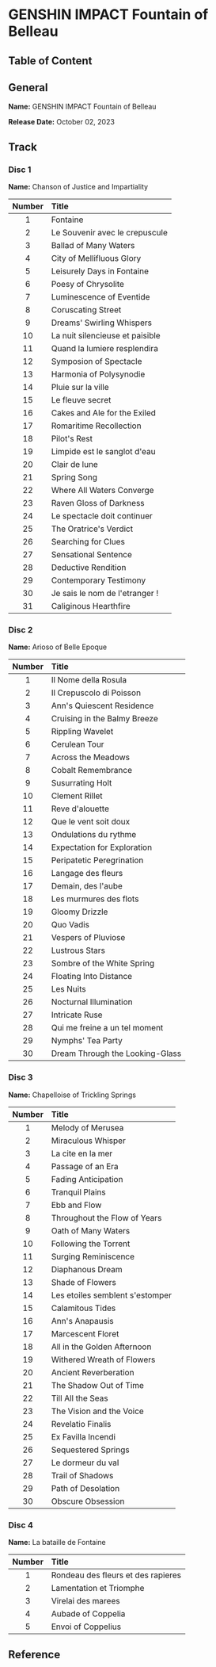 # GENSHIN IMPACT Fountain of Belleau

## Table of Content

## General

**Name:** GENSHIN IMPACT Fountain of Belleau

**Release Date:** October 02, 2023

## Track

### Disc 1

**Name:** Chanson of Justice and Impartiality

| Number | Title                           |
| :----: | :------------------------------ |
|   1    | Fontaine                        |
|   2    | Le Souvenir avec le crepuscule  |
|   3    | Ballad of Many Waters           |
|   4    | City of Mellifluous Glory       |
|   5    | Leisurely Days in Fontaine      |
|   6    | Poesy of Chrysolite             |
|   7    | Luminescence of Eventide        |
|   8    | Coruscating Street              |
|   9    | Dreams' Swirling Whispers       |
|   10   | La nuit silencieuse et paisible |
|   11   | Quand la lumiere resplendira    |
|   12   | Symposion of Spectacle          |
|   13   | Harmonia of Polysynodie         |
|   14   | Pluie sur la ville              |
|   15   | Le fleuve secret                |
|   16   | Cakes and Ale for the Exiled    |
|   17   | Romaritime Recollection         |
|   18   | Pilot's Rest                    |
|   19   | Limpide est le sanglot d'eau    |
|   20   | Clair de lune                   |
|   21   | Spring Song                     |
|   22   | Where All Waters Converge       |
|   23   | Raven Gloss of Darkness         |
|   24   | Le spectacle doit continuer     |
|   25   | The Oratrice's Verdict          |
|   26   | Searching for Clues             |
|   27   | Sensational Sentence            |
|   28   | Deductive Rendition             |
|   29   | Contemporary Testimony          |
|   30   | Je sais le nom de l'etranger !  |
|   31   | Caliginous Hearthfire           |

### Disc 2

**Name:** Arioso of Belle Epoque

| Number | Title                           |
| :----: | :------------------------------ |
|   1    | Il Nome della Rosula            |
|   2    | Il Crepuscolo di Poisson        |
|   3    | Ann's Quiescent Residence       |
|   4    | Cruising in the Balmy Breeze    |
|   5    | Rippling Wavelet                |
|   6    | Cerulean Tour                   |
|   7    | Across the Meadows              |
|   8    | Cobalt Remembrance              |
|   9    | Susurrating Holt                |
|   10   | Clement Rillet                  |
|   11   | Reve d'alouette                 |
|   12   | Que le vent soit doux           |
|   13   | Ondulations du rythme           |
|   14   | Expectation for Exploration     |
|   15   | Peripatetic Peregrination       |
|   16   | Langage des fleurs              |
|   17   | Demain, des l'aube              |
|   18   | Les murmures des flots          |
|   19   | Gloomy Drizzle                  |
|   20   | Quo Vadis                       |
|   21   | Vespers of Pluviose             |
|   22   | Lustrous Stars                  |
|   23   | Sombre of the White Spring      |
|   24   | Floating Into Distance          |
|   25   | Les Nuits                       |
|   26   | Nocturnal Illumination          |
|   27   | Intricate Ruse                  |
|   28   | Qui me freine a un tel moment   |
|   29   | Nymphs' Tea Party               |
|   30   | Dream Through the Looking-Glass |

### Disc 3

**Name:** Chapelloise of Trickling Springs

| Number | Title                           |
| :----: | :------------------------------ |
|   1    | Melody of Merusea               |
|   2    | Miraculous Whisper              |
|   3    | La cite en la mer               |
|   4    | Passage of an Era               |
|   5    | Fading Anticipation             |
|   6    | Tranquil Plains                 |
|   7    | Ebb and Flow                    |
|   8    | Throughout the Flow of Years    |
|   9    | Oath of Many Waters             |
|   10   | Following the Torrent           |
|   11   | Surging Reminiscence            |
|   12   | Diaphanous Dream                |
|   13   | Shade of Flowers                |
|   14   | Les etoiles semblent s'estomper |
|   15   | Calamitous Tides                |
|   16   | Ann's Anapausis                 |
|   17   | Marcescent Floret               |
|   18   | All in the Golden Afternoon     |
|   19   | Withered Wreath of Flowers      |
|   20   | Ancient Reverberation           |
|   21   | The Shadow Out of Time          |
|   22   | Till All the Seas               |
|   23   | The Vision and the Voice        |
|   24   | Revelatio Finalis               |
|   25   | Ex Favilla Incendi              |
|   26   | Sequestered Springs             |
|   27   | Le dormeur du val               |
|   28   | Trail of Shadows                |
|   29   | Path of Desolation              |
|   30   | Obscure Obsession               |

### Disc 4

**Name:** La bataille de Fontaine

| Number | Title                              |
| :----: | :--------------------------------- |
|   1    | Rondeau des fleurs et des rapieres |
|   2    | Lamentation et Triomphe            |
|   3    | Virelai des marees                 |
|   4    | Aubade of Coppelia                 |
|   5    | Envoi of Coppelius                 |

## Reference
